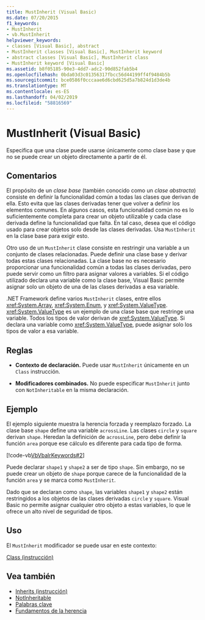 ```yaml
---
title: MustInherit (Visual Basic)
ms.date: 07/20/2015
f1_keywords:
- MustInherit
- vb.MustInherit
helpviewer_keywords:
- classes [Visual Basic], abstract
- MustInherit classes [Visual Basic], MustInherit keyword
- abstract classes [Visual Basic], MustInherit class
- MustInherit keyword [Visual Basic]
ms.assetid: b8f05185-90e3-4dd7-adc2-90d852fab5b4
ms.openlocfilehash: 0bda03d3c01356317fbcc56d44199ff4f9484b5b
ms.sourcegitcommit: bce0586f0cccaae6d6cbd625d5a7b824d1d3de4b
ms.translationtype: MT
ms.contentlocale: es-ES
ms.lasthandoff: 04/02/2019
ms.locfileid: "58816569"
---
```

# <a name="mustinherit-visual-basic"></a>MustInherit (Visual Basic)
Especifica que una clase puede usarse únicamente como clase base y que no se puede crear un objeto directamente a partir de él.  
  
## <a name="remarks"></a>Comentarios  
 El propósito de un *clase base* (también conocido como un *clase abstracta*) consiste en definir la funcionalidad común a todas las clases que derivan de ella. Esto evita que las clases derivadas tener que volver a definir los elementos comunes. En algunos casos, esta funcionalidad común no es lo suficientemente completa para crear un objeto utilizable y cada clase derivada define la funcionalidad que falta. En tal caso, desea que el código usado para crear objetos solo desde las clases derivadas. Usa `MustInherit` en la clase base para exigir esto.  
  
 Otro uso de un `MustInherit` clase consiste en restringir una variable a un conjunto de clases relacionadas. Puede definir una clase base y derivar todas estas clases relacionadas. La clase base no es necesario proporcionar una funcionalidad común a todas las clases derivadas, pero puede servir como un filtro para asignar valores a variables. Si el código utilizado declara una variable como la clase base, Visual Basic permite asignar solo un objeto de una de las clases derivadas a esa variable.  
  
 .NET Framework define varios `MustInherit` clases, entre ellos <xref:System.Array>, <xref:System.Enum>, y <xref:System.ValueType>. <xref:System.ValueType> es un ejemplo de una clase base que restringe una variable. Todos los tipos de valor derivan de <xref:System.ValueType>. Si declara una variable como <xref:System.ValueType>, puede asignar solo los tipos de valor a esa variable.  
  
## <a name="rules"></a>Reglas  
  
-   **Contexto de declaración.** Puede usar `MustInherit` únicamente en un `Class` instrucción.  
  
-   **Modificadores combinados.** No puede especificar `MustInherit` junto con `NotInheritable` en la misma declaración.  
  
## <a name="example"></a>Ejemplo  
 El ejemplo siguiente muestra la herencia forzada y reemplazo forzado. La clase base `shape` define una variable `acrossLine`. Las clases `circle` y `square` derivan `shape`. Heredan la definición de `acrossLine`, pero debe definir la función `area` porque ese cálculo es diferente para cada tipo de forma.  
  
 [!code-vb[VbVbalrKeywords#2](~/samples/snippets/visualbasic/VS_Snippets_VBCSharp/VbVbalrKeywords/VB/Class1.vb#2)]  
  
 Puede declarar `shape1` y `shape2` a ser de tipo `shape`. Sin embargo, no se puede crear un objeto de `shape` porque carece de la funcionalidad de la función `area` y se marca como `MustInherit`.  
  
 Dado que se declaran como `shape`, las variables `shape1` y `shape2` están restringidos a los objetos de las clases derivadas `circle` y `square`. Visual Basic no permite asignar cualquier otro objeto a estas variables, lo que le ofrece un alto nivel de seguridad de tipos.  
  
## <a name="usage"></a>Uso  
 El `MustInherit` modificador se puede usar en este contexto:  
  
 [Class (instrucción)](../../../visual-basic/language-reference/statements/class-statement.md)  
  
## <a name="see-also"></a>Vea también

- [Inherits (instrucción)](../../../visual-basic/language-reference/statements/inherits-statement.md)
- [NotInheritable](../../../visual-basic/language-reference/modifiers/notinheritable.md)
- [Palabras clave](../../../visual-basic/language-reference/keywords/index.md)
- [Fundamentos de la herencia](../../../visual-basic/programming-guide/language-features/objects-and-classes/inheritance-basics.md)
